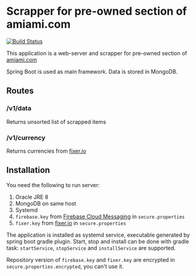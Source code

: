 # Scrapper for pre-owned section of amiami.com

[![Build Status](https://travis-ci.com/CherryPerry/Amiami-kotlin-backend.svg?branch=master)](https://travis-ci.com/CherryPerry/Amiami-kotlin-backend)

This application is a web-server and scrapper for pre-owned section of [amiami.com](http://amiami.com)

Spring Boot is used as main framework. Data is stored in MongoDB.

## Routes
### /v1/data
Returns unsorted list of scrapped items

### /v1/currency
Returns currencies from [fixer.io](http://fixer.io/)

## Installation
You need the following to run server:

1. Oracle JRE 8
1. MongoDB on same host
1. Systemd
1. ```firebase.key``` from [Firebase Cloud Messaging](https://firebase.google.com/docs/cloud-messaging/) in `secure.properties`
1. ```fixer.key``` from [fixer.io](http://fixer.io/) in `secure.properties`

The application is installed as systemd service, executable generated by spring boot gradle plugin.
Start, stop and install can be done with gradle task: `startService`, `stopService` and `installService` are supported.

Repository version of ```firebase.key``` and ```fixer.key``` are encrypted in ```secure.properties.encrypted```, you can't use it.
